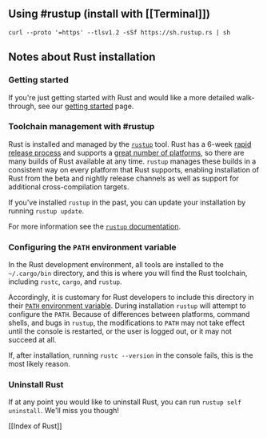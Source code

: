 
## Using #rustup (install with [[Terminal]])

```
curl --proto '=https' --tlsv1.2 -sSf https://sh.rustup.rs | sh
```

## Notes about Rust installation



### Getting started

If you're just getting started with Rust and would like a more detailed walk-through, see our [getting started](https://www.rust-lang.org/learn/get-started) page.

### Toolchain management with #rustup

Rust is installed and managed by the [`rustup`](https://rust-lang.github.io/rustup/) tool. Rust has a 6-week [rapid release process](https://github.com/rust-lang/rfcs/blob/master/text/0507-release-channels.md) and supports a [great number of platforms](https://forge.rust-lang.org/release/platform-support.html), so there are many builds of Rust available at any time. `rustup` manages these builds in a consistent way on every platform that Rust supports, enabling installation of Rust from the beta and nightly release channels as well as support for additional cross-compilation targets.

If you've installed `rustup` in the past, you can update your installation by running `rustup update`.

For more information see the [`rustup` documentation](https://rust-lang.github.io/rustup/).

### Configuring the `PATH` environment variable

In the Rust development environment, all tools are installed to the `~/.cargo/bin` directory, and this is where you will find the Rust toolchain, including `rustc`, `cargo`, and `rustup`.

Accordingly, it is customary for Rust developers to include this directory in their [`PATH` environment variable](https://en.wikipedia.org/wiki/PATH_(variable)). During installation `rustup` will attempt to configure the `PATH`. Because of differences between platforms, command shells, and bugs in `rustup`, the modifications to `PATH` may not take effect until the console is restarted, or the user is logged out, or it may not succeed at all.

If, after installation, running `rustc --version` in the console fails, this is the most likely reason.

### Uninstall Rust

If at any point you would like to uninstall Rust, you can run `rustup self uninstall`. We'll miss you though!

[[Index of Rust]]